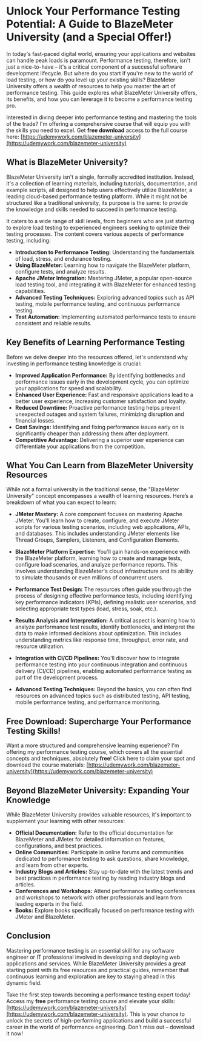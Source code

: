 # Unlock Your Performance Testing Potential: A Guide to BlazeMeter University (and a Special Offer!)

In today's fast-paced digital world, ensuring your applications and websites can handle peak loads is paramount. Performance testing, therefore, isn't just a nice-to-have – it's a critical component of a successful software development lifecycle. But where do you start if you're new to the world of load testing, or how do you level up your existing skills? BlazeMeter University offers a wealth of resources to help you master the art of performance testing. This guide explores what BlazeMeter University offers, its benefits, and how you can leverage it to become a performance testing pro.

Interested in diving deeper into performance testing and mastering the tools of the trade? I'm offering a comprehensive course that will equip you with the skills you need to excel. Get **free download** access to the full course here: [https://udemywork.com/blazemeter-university](https://udemywork.com/blazemeter-university)

## What is BlazeMeter University?

BlazeMeter University isn't a single, formally accredited institution. Instead, it's a collection of learning materials, including tutorials, documentation, and example scripts, all designed to help users effectively utilize BlazeMeter, a leading cloud-based performance testing platform. While it might not be structured like a traditional university, its purpose is the same: to provide the knowledge and skills needed to succeed in performance testing.

It caters to a wide range of skill levels, from beginners who are just starting to explore load testing to experienced engineers seeking to optimize their testing processes. The content covers various aspects of performance testing, including:

*   **Introduction to Performance Testing:** Understanding the fundamentals of load, stress, and endurance testing.
*   **Using BlazeMeter:** Learning how to navigate the BlazeMeter platform, configure tests, and analyze results.
*   **Apache JMeter Integration:** Mastering JMeter, a popular open-source load testing tool, and integrating it with BlazeMeter for enhanced testing capabilities.
*   **Advanced Testing Techniques:** Exploring advanced topics such as API testing, mobile performance testing, and continuous performance testing.
*   **Test Automation:** Implementing automated performance tests to ensure consistent and reliable results.

## Key Benefits of Learning Performance Testing

Before we delve deeper into the resources offered, let's understand why investing in performance testing knowledge is crucial:

*   **Improved Application Performance:** By identifying bottlenecks and performance issues early in the development cycle, you can optimize your applications for speed and scalability.
*   **Enhanced User Experience:** Fast and responsive applications lead to a better user experience, increasing customer satisfaction and loyalty.
*   **Reduced Downtime:** Proactive performance testing helps prevent unexpected outages and system failures, minimizing disruption and financial losses.
*   **Cost Savings:** Identifying and fixing performance issues early on is significantly cheaper than addressing them after deployment.
*   **Competitive Advantage:** Delivering a superior user experience can differentiate your applications from the competition.

## What You Can Learn from BlazeMeter University Resources

While not a formal university in the traditional sense, the "BlazeMeter University" concept encompasses a wealth of learning resources. Here’s a breakdown of what you can expect to learn:

*   **JMeter Mastery:** A core component focuses on mastering Apache JMeter. You'll learn how to create, configure, and execute JMeter scripts for various testing scenarios, including web applications, APIs, and databases. This includes understanding JMeter elements like Thread Groups, Samplers, Listeners, and Configuration Elements.

*   **BlazeMeter Platform Expertise:** You'll gain hands-on experience with the BlazeMeter platform, learning how to create and manage tests, configure load scenarios, and analyze performance reports. This involves understanding BlazeMeter's cloud infrastructure and its ability to simulate thousands or even millions of concurrent users.

*   **Performance Test Design:** The resources often guide you through the process of designing effective performance tests, including identifying key performance indicators (KPIs), defining realistic user scenarios, and selecting appropriate test types (load, stress, soak, etc.).

*   **Results Analysis and Interpretation:** A critical aspect is learning how to analyze performance test results, identify bottlenecks, and interpret the data to make informed decisions about optimization. This includes understanding metrics like response time, throughput, error rate, and resource utilization.

*   **Integration with CI/CD Pipelines:** You'll discover how to integrate performance testing into your continuous integration and continuous delivery (CI/CD) pipelines, enabling automated performance testing as part of the development process.

*   **Advanced Testing Techniques:** Beyond the basics, you can often find resources on advanced topics such as distributed testing, API testing, mobile performance testing, and performance monitoring.

## Free Download: Supercharge Your Performance Testing Skills!

Want a more structured and comprehensive learning experience? I'm offering my performance testing course, which covers all the essential concepts and techniques, absolutely **free**!  Click here to claim your spot and download the course materials: [https://udemywork.com/blazemeter-university](https://udemywork.com/blazemeter-university)

## Beyond BlazeMeter University: Expanding Your Knowledge

While BlazeMeter University provides valuable resources, it's important to supplement your learning with other resources:

*   **Official Documentation:** Refer to the official documentation for BlazeMeter and JMeter for detailed information on features, configurations, and best practices.
*   **Online Communities:** Participate in online forums and communities dedicated to performance testing to ask questions, share knowledge, and learn from other experts.
*   **Industry Blogs and Articles:** Stay up-to-date with the latest trends and best practices in performance testing by reading industry blogs and articles.
*   **Conferences and Workshops:** Attend performance testing conferences and workshops to network with other professionals and learn from leading experts in the field.
*   **Books:** Explore books specifically focused on performance testing with JMeter and BlazeMeter.

## Conclusion

Mastering performance testing is an essential skill for any software engineer or IT professional involved in developing and deploying web applications and services. While BlazeMeter University provides a great starting point with its free resources and practical guides, remember that continuous learning and exploration are key to staying ahead in this dynamic field.

Take the first step towards becoming a performance testing expert today! Access my **free** performance testing course and elevate your skills: [https://udemywork.com/blazemeter-university](https://udemywork.com/blazemeter-university). This is your chance to unlock the secrets of high-performing applications and build a successful career in the world of performance engineering. Don't miss out – download it now!
